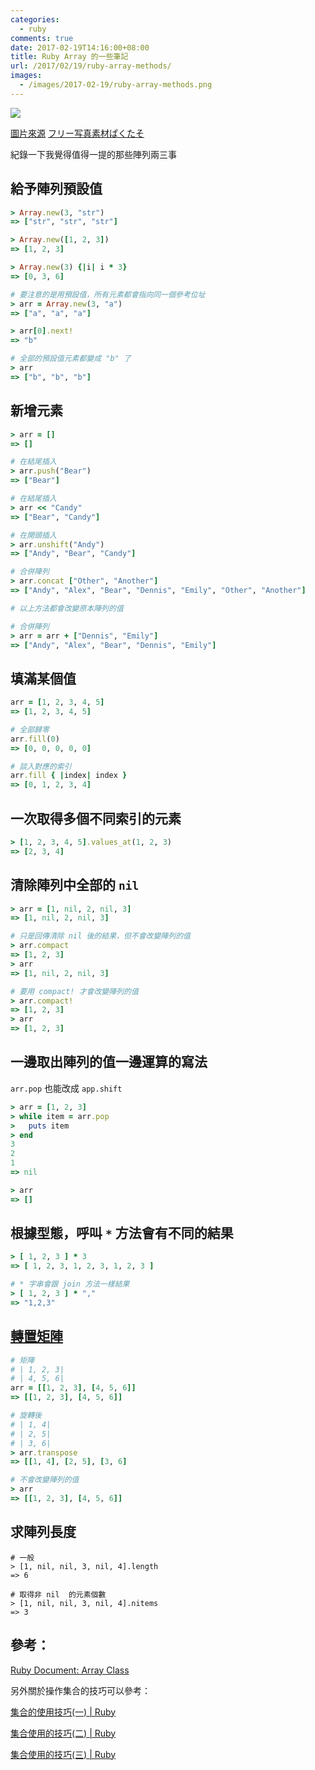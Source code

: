 ```yaml
---
categories:
  - ruby
comments: true
date: 2017-02-19T14:16:00+08:00
title: Ruby Array 的一些筆記
url: /2017/02/19/ruby-array-methods/
images:
  - /images/2017-02-19/ruby-array-methods.png
---
```


![](https://i.imgur.com/EsiorQx.jpg)

[圖片來源](https://www.pakutaso.com/20160628181pc-11.html)
[フリー写真素材ぱくたそ](https://www.pakutaso.com/)

紀錄一下我覺得值得一提的那些陣列兩三事

<!--more-->

## 給予陣列預設值

```ruby
> Array.new(3, "str")
=> ["str", "str", "str"]

> Array.new([1, 2, 3])
=> [1, 2, 3]

> Array.new(3) {|i| i * 3}
=> [0, 3, 6]

# 要注意的是用預設值，所有元素都會指向同一個參考位址
> arr = Array.new(3, "a")
=> ["a", "a", "a"]

> arr[0].next!
=> "b"

# 全部的預設值元素都變成 "b" 了
> arr
=> ["b", "b", "b"]
```

## 新增元素

```ruby
> arr = []
=> []

# 在結尾插入
> arr.push("Bear")
=> ["Bear"]

# 在結尾插入
> arr << "Candy"
=> ["Bear", "Candy"]

# 在開頭插入
> arr.unshift("Andy")
=> ["Andy", "Bear", "Candy"]

# 合併陣列
> arr.concat ["Other", "Another"]
=> ["Andy", "Alex", "Bear", "Dennis", "Emily", "Other", "Another"]

# 以上方法都會改變原本陣列的值

# 合併陣列
> arr = arr + ["Dennis", "Emily"]
=> ["Andy", "Alex", "Bear", "Dennis", "Emily"]
```

## 填滿某個值

```ruby
arr = [1, 2, 3, 4, 5]
=> [1, 2, 3, 4, 5]

# 全部歸零
arr.fill(0)
=> [0, 0, 0, 0, 0]

# 談入對應的索引
arr.fill { |index| index }
=> [0, 1, 2, 3, 4]
```

## 一次取得多個不同索引的元素

```ruby
> [1, 2, 3, 4, 5].values_at(1, 2, 3)
=> [2, 3, 4]
```

## 清除陣列中全部的 `nil`

```ruby
> arr = [1, nil, 2, nil, 3]
=> [1, nil, 2, nil, 3]

# 只是回傳清除 nil 後的結果，但不會改變陣列的值
> arr.compact
=> [1, 2, 3]
> arr
=> [1, nil, 2, nil, 3]

# 要用 compact! 才會改變陣列的值
> arr.compact!
=> [1, 2, 3]
> arr
=> [1, 2, 3]
```

## 一邊取出陣列的值一邊運算的寫法

`arr.pop` 也能改成 `app.shift`

```ruby
> arr = [1, 2, 3]
> while item = arr.pop
>   puts item
> end
3
2
1
=> nil

> arr
=> []
```

## 根據型態，呼叫 `*` 方法會有不同的結果

```ruby
> [ 1, 2, 3 ] * 3
=> [ 1, 2, 3, 1, 2, 3, 1, 2, 3 ]

# * 字串會跟 join 方法一樣結果
> [ 1, 2, 3 ] * ","
=> "1,2,3"
```

## [轉置矩陣](https://zh.wikipedia.org/wiki/%E8%BD%AC%E7%BD%AE%E7%9F%A9%E9%98%B5)

```ruby
# 矩陣
# | 1, 2, 3|
# | 4, 5, 6|
arr = [[1, 2, 3], [4, 5, 6]]
=> [[1, 2, 3], [4, 5, 6]]

# 旋轉後
# | 1, 4|
# | 2, 5|
# | 3, 6|
> arr.transpose
=> [[1, 4], [2, 5], [3, 6]

# 不會改變陣列的值
> arr
=> [[1, 2, 3], [4, 5, 6]]
```

## 求陣列長度

```
# 一般
> [1, nil, nil, 3, nil, 4].length
=> 6

# 取得非 nil  的元素個數
> [1, nil, nil, 3, nil, 4].nitems
=> 3
```

## 參考：

[Ruby Document: Array Class](https://ruby-doc.org/core-2.2.0/Array.html)

另外關於操作集合的技巧可以參考：

[集合的使用技巧(一) | Ruby](http://www.10tiao.com/html/568/201609/2650829566/1.html)

[集合使用的技巧(二) | Ruby](http://www.10tiao.com/html/568/201609/2650829568/1.html)

[集合使用的技巧(三) | Ruby](http://www.10tiao.com/html/568/201609/2650829570/1.html)